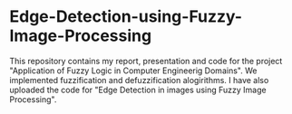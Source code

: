 # Edge-Detection-using-Fuzzy-Image-Processing
This repository contains my report, presentation and code for the project "Application of Fuzzy Logic in Computer Engineerig Domains". We implemented fuzzification and defuzzification alogirithms. 
I have also uploaded the code for "Edge Detection in images using Fuzzy Image Processing".
